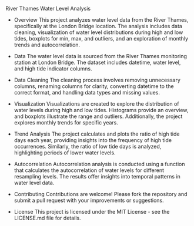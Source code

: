 River Thames Water Level Analysis

- Overview
This project analyzes water level data from the River Thames, specifically at the London Bridge location. The analysis includes data cleaning, visualization of water level distributions during high and low tides, boxplots for min, max, and outliers, and an exploration of monthly trends and autocorrelation.

- Data
The water level data is sourced from the River Thames monitoring station at London Bridge. The dataset includes datetime, water level, and high tide indicator columns.

- Data Cleaning
The cleaning process involves removing unnecessary columns, renaming columns for clarity, converting datetime to the correct format, and handling data types and missing values.

- Visualization
Visualizations are created to explore the distribution of water levels during high and low tides. Histograms provide an overview, and boxplots illustrate the range and outliers. Additionally, the project explores monthly trends for specific years.

- Trend Analysis
The project calculates and plots the ratio of high tide days each year, providing insights into the frequency of high tide occurrences. Similarly, the ratio of low tide days is analyzed, highlighting periods of lower water levels.

- Autocorrelation
Autocorrelation analysis is conducted using a function that calculates the autocorrelation of water levels for different resampling levels. The results offer insights into temporal patterns in water level data.

- Contributing
Contributions are welcome! Please fork the repository and submit a pull request with your improvements or suggestions.

- License
This project is licensed under the MIT License - see the LICENSE.md file for details.
